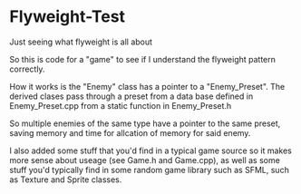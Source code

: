 # Flyweight-Test
Just seeing what flyweight is all about

So this is code for a "game" to see if I understand the flyweight pattern correctly.

How it works is the "Enemy" class has a pointer to a "Enemy_Preset". The derived clases pass through a preset from a data base defined in Enemy_Preset.cpp from a static function in Enemy_Preset.h

So multiple enemies of the same type have a pointer to the same preset, saving memory and time for allcation of memory for said enemy.

I also added some stuff that you'd find in a typical game source so it makes more sense about useage (see Game.h and Game.cpp), as well as some stuff you'd typically find in some random game library such as SFML, such as Texture and Sprite classes.
